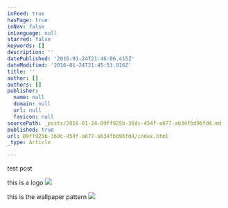```yaml
---
inFeed: true
hasPage: true
inNav: false
inLanguage: null
starred: false
keywords: []
description: ''
datePublished: '2016-01-24T21:46:06.415Z'
dateModified: '2016-01-24T21:45:53.916Z'
title: ''
author: []
authors: []
publisher:
  name: null
  domain: null
  url: null
  favicon: null
sourcePath: _posts/2016-01-24-09ff925b-36dc-454f-a677-a634fbd96fd4.md
published: true
url: 09ff925b-36dc-454f-a677-a634fbd96fd4/index.html
_type: Article

---
```

test post

this is a logo
![](https://the-grid-user-content.s3-us-west-2.amazonaws.com/49e20d9e-8d7d-4bba-8559-12ca24879d87.jpg)

this is the wallpaper pattern
![](https://the-grid-user-content.s3-us-west-2.amazonaws.com/2ab9ec0f-8ce2-43fb-8584-302111babf85.gif)